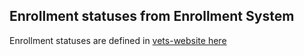 ## Enrollment statuses from Enrollment System

Enrollment statuses are defined in [vets-website here](https://github.com/department-of-veterans-affairs/vets-website/blob/a6e34921241403021f8522e2c29678550432681e/src/platform/user/profile/constants/hca.js#L53)
